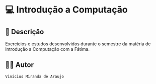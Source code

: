 # 💻 Introdução a Computação

## 📃 Descrição

Exercícios e estudos desenvolvidos durante o semestre da matéria de Introdução a Computação com a Fátima.

## 👨‍💻 Autor

`Vinícius Miranda de Araujo`